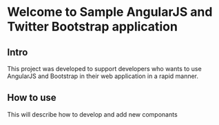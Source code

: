 Welcome to Sample AngularJS and Twitter Bootstrap application
=============================================================

Intro
-----
This project was developed to support developers who wants to use AngularJS and Bootstrap 
in their web application in a rapid manner.

How to use
----------
This will describe how to develop and add new componants


